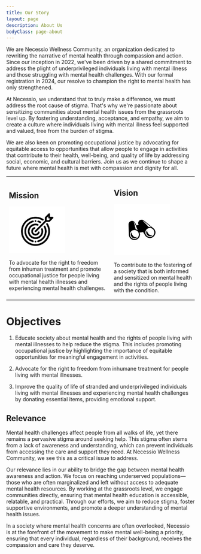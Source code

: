 ```yaml
---
title: Our Story
layout: page
description: About Us
bodyClass: page-about
---
```


We are Necessio Wellness Community, an organization dedicated to rewriting the narrative of mental health through compassion and action. Since our inception in 2022, we've been driven by a shared commitment to address the plight of underprivileged individuals living with mental illness and those struggling with mental health challenges. With our formal registration in 2024, our resolve to champion the right to mental health has only strengthened.

At Necessio, we understand that to truly make a difference, we must address the root cause of stigma. That's why we're passionate about sensitizing communities about mental health issues from the grassroots level up. By fostering understanding, acceptance, and empathy, we aim to create a culture where individuals living with mental illness feel supported and valued, free from the burden of stigma. 

We are also keen on promoting occupational justice by advocating for equitable access to opportunities that allow people to engage in activities that contribute to their health, well-being, and quality of life by addressing social, economic, and cultural barriers. Join us as we continue to shape a future where mental health is met with compassion and dignity for all.

<table>
  <tr>
    <td>
      <h2>Mission</h2>
      <img src="/images/mission.jpg" alt="Mission" style="width:150px;">
      <p>To advocate for the right to freedom from inhuman treatment and promote occupational justice for people living with mental health illnesses and experiencing mental health challenges.</p>
    </td>
    <td>
      <h2>Vision</h2>
      <img src="/images/vision.jpg" alt="Vision" style="width:150px;">
      <p>To contribute to the fostering of a society that is both informed and sensitized on mental health and the rights of people living with the condition.</p>
    </td>
  </tr>
</table>


# Objectives

1. Educate society about mental health and the rights of people living with mental illnesses to help reduce the stigma. This includes promoting occupational justice by highlighting the importance of equitable opportunities for meaningful engagement in activities.

2. Advocate for the right to freedom from inhumane treatment for people living with mental illnesses.

3. Improve the quality of life of stranded and underprivileged individuals living with mental illnesses and experiencing mental health challenges by donating essential items, providing emotional support.

## Relevance

Mental health challenges affect people from all walks of life, yet there remains a pervasive stigma around seeking help. This stigma often stems from a lack of awareness and understanding, which can prevent individuals from accessing the care and support they need. At Necessio Wellness Community, we see this as a critical issue to address.

Our relevance lies in our ability to bridge the gap between mental health awareness and action. We focus on reaching underserved populations—those who are often marginalized and left without access to adequate mental health resources. By working at the grassroots level, we engage communities directly, ensuring that mental health education is accessible, relatable, and practical. Through our efforts, we aim to reduce stigma, foster supportive environments, and promote a deeper understanding of mental health issues.

In a society where mental health concerns are often overlooked, Necessio is at the forefront of the movement to make mental well-being a priority, ensuring that every individual, regardless of their background, receives the compassion and care they deserve.
